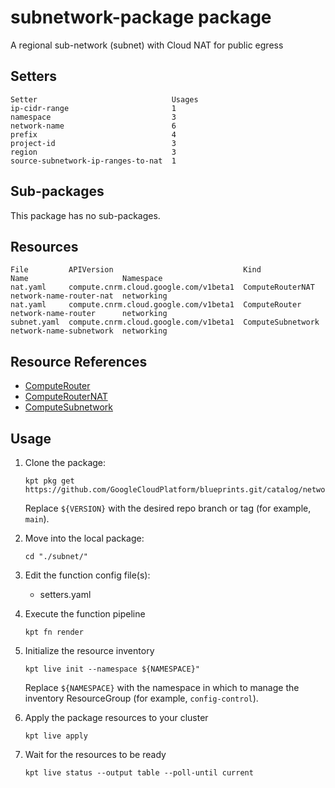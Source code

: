 # subnetwork-package package

A regional sub-network (subnet) with Cloud NAT for public egress

## Setters

```
Setter                              Usages
ip-cidr-range                       1
namespace                           3
network-name                        6
prefix                              4
project-id                          3
region                              3
source-subnetwork-ip-ranges-to-nat  1
```

## Sub-packages

This package has no sub-packages.

## Resources

```
File         APIVersion                             Kind               Name                     Namespace
nat.yaml     compute.cnrm.cloud.google.com/v1beta1  ComputeRouterNAT   network-name-router-nat  networking
nat.yaml     compute.cnrm.cloud.google.com/v1beta1  ComputeRouter      network-name-router      networking
subnet.yaml  compute.cnrm.cloud.google.com/v1beta1  ComputeSubnetwork  network-name-subnetwork  networking
```

## Resource References

- [ComputeRouter](https://cloud.google.com/config-connector/docs/reference/resource-docs/compute/computerouter)
- [ComputeRouterNAT](https://cloud.google.com/config-connector/docs/reference/resource-docs/compute/computerouternat)
- [ComputeSubnetwork](https://cloud.google.com/config-connector/docs/reference/resource-docs/compute/computesubnetwork)

## Usage

1.  Clone the package:
    ```
    kpt pkg get https://github.com/GoogleCloudPlatform/blueprints.git/catalog/networking/network/subnet@${VERSION}
    ```
    Replace `${VERSION}` with the desired repo branch or tag
    (for example, `main`).

1.  Move into the local package:
    ```
    cd "./subnet/"
    ```

1.  Edit the function config file(s):
    - setters.yaml

1.  Execute the function pipeline
    ```
    kpt fn render
    ```

1.  Initialize the resource inventory
    ```
    kpt live init --namespace ${NAMESPACE}"
    ```
    Replace `${NAMESPACE}` with the namespace in which to manage
    the inventory ResourceGroup (for example, `config-control`).

1.  Apply the package resources to your cluster
    ```
    kpt live apply
    ```

1.  Wait for the resources to be ready
    ```
    kpt live status --output table --poll-until current
    ```

